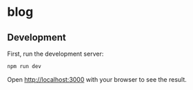 # blog

## Development

First, run the development server:

```bash
npm run dev
```

Open [http://localhost:3000](http://localhost:3000) with your browser to see the result.
